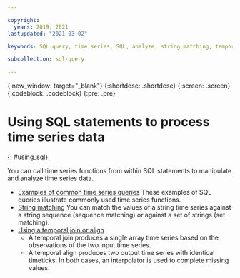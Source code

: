 ```yaml
---

copyright:
  years: 2019, 2021
lastupdated: "2021-03-02"

keywords: SQL query, time series, SQL, analyze, string matching, temporal join, align, examples

subcollection: sql-query

---
```


{:new_window: target="_blank"}
{:shortdesc: .shortdesc}
{:screen: .screen}
{:codeblock: .codeblock}
{:pre: .pre}

# Using SQL statements to process time series data
{: #using_sql}

You can call time series functions from within SQL statements to manipulate and analyze time series data.

- [Examples of common time series queries](/docs/services/sql-query?topic=sql-query-examples_common)
These examples of SQL queries illustrate commonly used time series functions.
- [String matching](/docs/services/sql-query?topic=sql-query-string_matching)
You can match the values of a string time series against a string sequence (sequence matching) or against a set of strings (set matching).
- [Using a temporal join or align](/docs/services/sql-query?topic=sql-query-temporal_align)
  - A temporal join produces a single array time series based on the observations of the two input time series.
  - A temporal align produces two output time series with identical timeticks. In both cases, an interpolator is used to complete missing values.
